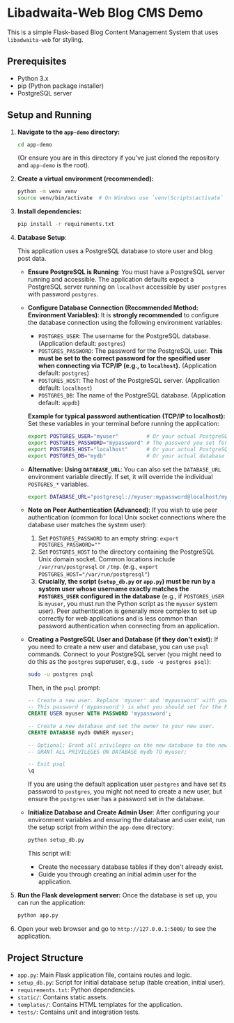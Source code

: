 # Libadwaita-Web Blog CMS Demo

This is a simple Flask-based Blog Content Management System that uses `libadwaita-web` for styling.

## Prerequisites

*   Python 3.x
*   pip (Python package installer)
*   PostgreSQL server

## Setup and Running

1.  **Navigate to the `app-demo` directory:**
    ```bash
    cd app-demo
    ```
    (Or ensure you are in this directory if you've just cloned the repository and `app-demo` is the root).

2.  **Create a virtual environment (recommended):**
    ```bash
    python -m venv venv
    source venv/bin/activate  # On Windows use `venv\Scripts\activate`
    ```

3.  **Install dependencies:**
    ```bash
    pip install -r requirements.txt
    ```

4.  **Database Setup**:

    This application uses a PostgreSQL database to store user and blog post data.

    *   **Ensure PostgreSQL is Running**:
        You must have a PostgreSQL server running and accessible. The application defaults expect a PostgreSQL server running on `localhost` accessible by user `postgres` with password `postgres`.

    *   **Configure Database Connection (Recommended Method: Environment Variables)**:
        It is **strongly recommended** to configure the database connection using the following environment variables:
        *   `POSTGRES_USER`: The username for the PostgreSQL database. (Application default: `postgres`)
        *   `POSTGRES_PASSWORD`: The password for the PostgreSQL user. **This must be set to the correct password for the specified user when connecting via TCP/IP (e.g., to `localhost`).** (Application default: `postgres`)
        *   `POSTGRES_HOST`: The host of the PostgreSQL server. (Application default: `localhost`)
        *   `POSTGRES_DB`: The name of the PostgreSQL database. (Application default: `appdb`)

        **Example for typical password authentication (TCP/IP to localhost):**
        Set these variables in your terminal before running the application:
        ```bash
        export POSTGRES_USER="myuser"         # Or your actual PostgreSQL username
        export POSTGRES_PASSWORD="mypassword" # The password you set for 'myuser'
        export POSTGRES_HOST="localhost"      # Or your actual PostgreSQL host
        export POSTGRES_DB="mydb"             # Or your actual database name
        ```

    *   **Alternative: Using `DATABASE_URL`**:
        You can also set the `DATABASE_URL` environment variable directly. If set, it will override the individual `POSTGRES_*` variables.
        ```bash
        export DATABASE_URL="postgresql://myuser:mypassword@localhost/mydb"
        ```

    *   **Note on Peer Authentication (Advanced)**:
        If you wish to use peer authentication (common for local Unix socket connections where the database user matches the system user):
        1.  Set `POSTGRES_PASSWORD` to an empty string: `export POSTGRES_PASSWORD=""`
        2.  Set `POSTGRES_HOST` to the directory containing the PostgreSQL Unix domain socket. Common locations include `/var/run/postgresql` or `/tmp`. (e.g., `export POSTGRES_HOST="/var/run/postgresql"`)
        3.  **Crucially, the script (`setup_db.py` or `app.py`) must be run by a system user whose username exactly matches the `POSTGRES_USER` configured in the database** (e.g., if `POSTGRES_USER` is `myuser`, you must run the Python script as the `myuser` system user).
        Peer authentication is generally more complex to set up correctly for web applications and is less common than password authentication when connecting from an application.

    *   **Creating a PostgreSQL User and Database (if they don't exist):**
        If you need to create a new user and database, you can use `psql` commands.
        Connect to your PostgreSQL server (you might need to do this as the `postgres` superuser, e.g., `sudo -u postgres psql`):
        ```bash
        sudo -u postgres psql
        ```
        Then, in the `psql` prompt:
        ```sql
        -- Create a new user. Replace 'myuser' and 'mypassword' with your desired credentials.
        -- This password ('mypassword') is what you should set for the POSTGRES_PASSWORD environment variable.
        CREATE USER myuser WITH PASSWORD 'mypassword';

        -- Create a new database and set the owner to your new user.
        CREATE DATABASE mydb OWNER myuser;

        -- Optional: Grant all privileges on the new database to the new user.
        -- GRANT ALL PRIVILEGES ON DATABASE mydb TO myuser;

        -- Exit psql
        \q
        ```
        If you are using the default application user `postgres` and have set its password to `postgres`, you might not need to create a new user, but ensure the `postgres` user has a password set in the database.

    *   **Initialize Database and Create Admin User**:
        After configuring your environment variables and ensuring the database and user exist, run the setup script from within the `app-demo` directory:
        ```bash
        python setup_db.py
        ```
        This script will:
        *   Create the necessary database tables if they don't already exist.
        *   Guide you through creating an initial admin user for the application.

5.  **Run the Flask development server:**
    Once the database is set up, you can run the application:
    ```bash
    python app.py
    ```

6.  Open your web browser and go to `http://127.0.0.1:5000/` to see the application.

## Project Structure

*   `app.py`: Main Flask application file, contains routes and logic.
*   `setup_db.py`: Script for initial database setup (table creation, initial user).
*   `requirements.txt`: Python dependencies.
*   `static/`: Contains static assets.
*   `templates/`: Contains HTML templates for the application.
*   `tests/`: Contains unit and integration tests.

```
